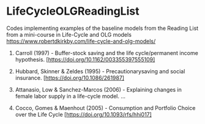 # LifeCycleOLGReadingList

Codes implementing examples of the baseline models from the Reading List from a mini-course in Life-Cycle and OLG models
https://www.robertdkirkby.com/life-cycle-and-olg-models/

1. Carroll (1997) -  Buffer-stock saving and the life cycle/permanent income hypothesis.
[https://doi.org/10.1162/003355397555109] 
2. Hubbard, Skinner & Zeldes (1995) - Precautionarysaving and social insurance.
[https://doi.org/10.1086/261987]
3. Attanasio, Low & Sanchez-Marcos (2006) - Explaining changes in female labor supply in a life-cycle model.
...

6. Cocco, Gomes & Maenhout (2005) - Consumption and Portfolio Choice over the Life Cycle 
[https://doi.org/10.1093/rfs/hhi017]
